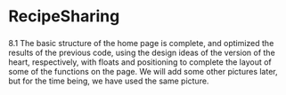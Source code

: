 # RecipeSharing
###
8.1 The basic structure of the home page is complete, and optimized the results of the previous code, using the design ideas of the version of the heart, respectively, with floats and positioning to complete the layout of some of the functions on the page. We will add some other pictures later, but for the time being, we have used the same picture.
